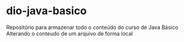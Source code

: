 # dio-java-basico
Repositório para armazenar todo o conteúdo do curso de Java Básico<br>
Alterando o conteudo de um arquivo de forma local